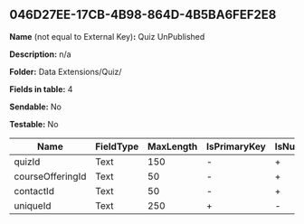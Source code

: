 ## 046D27EE-17CB-4B98-864D-4B5BA6FEF2E8

**Name** (not equal to External Key)**:** Quiz UnPublished

**Description:** n/a

**Folder:** Data Extensions/Quiz/

**Fields in table:** 4

**Sendable:** No

**Testable:** No

| Name | FieldType | MaxLength | IsPrimaryKey | IsNullable | DefaultValue |
| --- | --- | --- | --- | --- | --- |
| quizId | Text | 150 | - | + |  |
| courseOfferingId | Text | 50 | - | + |  |
| contactId | Text | 50 | - | + |  |
| uniqueId | Text | 250 | + | - |  |

